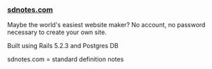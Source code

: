 ### [sdnotes.com](https://sdnotes.com)

Maybe the world's easiest website maker?
No account, no password necessary to create your own site.

Built using Rails 5.2.3 and Postgres DB

sdnotes.com = standard definition notes
